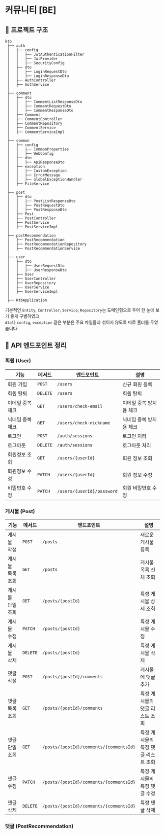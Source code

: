 # 커뮤니티 [BE]

## 📁 프로젝트 구조
```
ktb
 ├── auth
 │   ├── config
 │   │   ├── JwtAuthenticationFilter
 │   │   ├── JwtProvider
 │   │   ├── SecurityConfig
 │   ├── dto
 │   │   ├── LoginRequestDto
 │   │   ├── LoginResponseDto
 │   ├── AuthController
 │   ├── AuthService
 │
 ├── comment
 │   ├── dto
 │   │   ├── CommentListResponseDto
 │   │   ├── CommentRequestDto
 │   │   ├── CommentResponseDto
 │   ├── Comment
 │   ├── CommentController
 │   ├── CommentRepository
 │   ├── CommentService
 │   ├── CommentServiceImpl
 │
 ├── common
 │   ├── config
 │   │   ├── CommonProperties
 │   │   ├── WebConfig
 │   ├── dto
 │   │   ├── ApiResponseDto
 │   ├── exception
 │   │   ├── CustomException
 │   │   ├── ErrorMessage
 │   │   ├── GlobalExceptionHandler
 │   ├── FileService
 │
 ├── post
 │   ├── dto
 │   │   ├── PostListResponseDto
 │   │   ├── PostRequestDto
 │   │   ├── PostResponseDto
 │   ├── Post
 │   ├── PostController
 │   ├── PostService
 │   ├── PostServiceImpl
 │
 ├── postRecommendation
 │   ├── PostRecommendation
 │   ├── PostRecommendationRepository
 │   ├── PostRecommendationService
 │
 ├── user
 │   ├── dto
 │   │   ├── UserRequestDto
 │   │   ├── UserResponseDto
 │   ├── User
 │   ├── UserController
 │   ├── UserRepository
 │   ├── UserService
 │   ├── UserServiceImpl
 │
 ├── KtbApplication

```
기본적인 `Entity`, `Controller`, `Service`, `Repository`는 도메인형으로 두어 한 눈에 보기 좋게 구별하였고   
`dto`나 `config`, `exception` 같은 부분은 주요 파일들과 섞이지 않도록 따로 폴더를 두었습니다.   

## 📌 API 엔드포인트 정리
### 회원 (User)
| 기능                | 메서드 | 엔드포인트             | 설명                          |
|-------------------|--------|----------------------|-----------------------------|
| 회원 가입           | `POST` | `/users`             | 신규 회원 등록              |
| 회원 탈퇴         | `DELETE` | `/users`               | 회원 탈퇴              |
| 이메일 중복 체크       | `GET` | `/users/check-email`     | 이메일 중복 방지용 체크      |
| 닉네임 중복 체크       | `GET` | `/users/check-nickname`   | 닉네임 중복 방지용 체크   |
| 로그인              | `POST` | `/auth/sessions`     | 로그인 처리            |
| 로그아웃             | `DELETE` | `/auth/sessions`   | 로그아웃 처리            |
| 회원정보 조회         | `GET` | `/users/{userId}`     | 회원 정보 조회              |
| 회원정보 수정         | `PATCH` | `/users/{userId}`    | 회원 정보 수정              |
| 비밀번호 수정         | `PATCH` | `/users/{userId}/password` | 회원 비밀번호 수정       |

### 게시물 (Post)
| 기능                | 메서드 | 엔드포인트             | 설명                          |
|-------------------|--------|----------------------|-----------------------------|
| 게시물 작성       | `POST` | `/posts`             | 새로운 게시물 등록            |
| 게시물 목록 조회       | `GET`  | `/posts`        | 게시물 목록 전체 조회         |
| 게시물 단일 조회       | `GET`  | `/posts/{postId}`        | 특정 게시물 상세 조회         |
| 게시물 수정       | `PATCH`  | `/posts/{postId}`        | 특정 게시물 수정              |
| 게시물 삭제       | `DELETE` | `/posts/{postId}`      | 특정 게시물 삭제              |
| 댓글 작성        | `POST` | `/posts/{postId}/comments`          | 게시물에 댓글 추가            |
| 댓글 목록 조회    | `GET`  | `/posts/{postId}/comments` | 특정 게시물의 댓글 리스트 조회 |
| 댓글 단일 조회    | `GET`  | `/posts/{postId}/comments/{commentsId}` | 특정 게시물의 특정 댓글 리스트 조회 |
| 댓글 수정    | `PATCH`  | `/posts/{postId}/comments/{commentsId}` | 특정 게시물의 특정 댓글 수정 |
| 댓글 삭제        | `DELETE` | `/posts/{postId}/comments/{commentsId}`    | 특정 댓글 삭제                |

### 댓글 (PostRecommendation)
